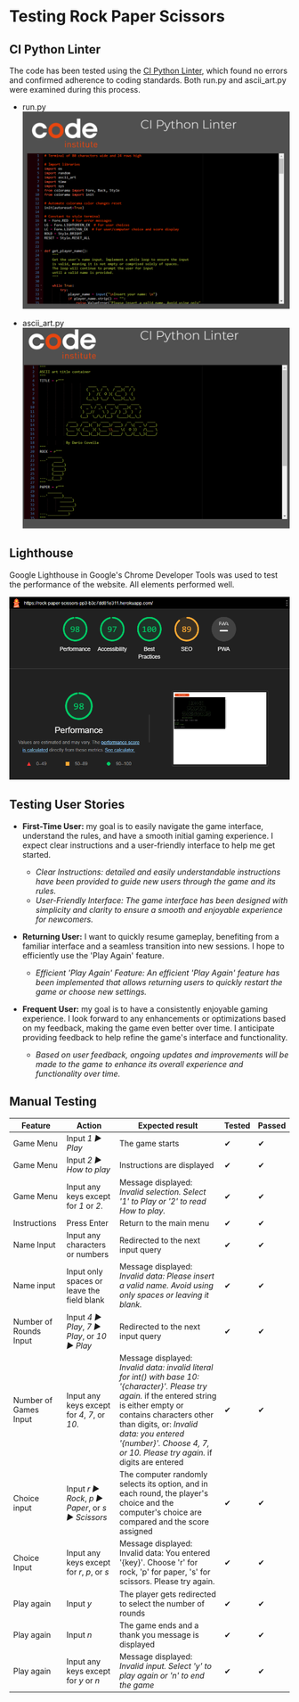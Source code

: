 # Testing Rock Paper Scissors

## CI Python Linter

The code has been tested using the [CI Python Linter](https://pep8ci.herokuapp.com/), which found no errors and confirmed adherence to coding standards. Both run.py and ascii_art.py were examined during this process.

- run.py
  ![CI Linter for run.py](documentation/images/linter-1.png)

- ascii_art.py
  ![CI Linter for ascii_art.py](documentation/images/linter-2.png)

## Lighthouse

Google Lighthouse in Google's Chrome Developer Tools was used to test the performance of the website. All elements performed well.

![Lighthouse](documentation/images/lightouse.png)

## Testing User Stories

- **First-Time User:** my goal is to easily navigate the game interface, understand the rules, and have a smooth initial gaming experience. I expect clear instructions and a user-friendly interface to help me get started.

  - _Clear Instructions: detailed and easily understandable instructions have been provided to guide new users through the game and its rules._
  - _User-Friendly Interface: The game interface has been designed with simplicity and clarity to ensure a smooth and enjoyable experience for newcomers._

- **Returning User:** I want to quickly resume gameplay, benefiting from a familiar interface and a seamless transition into new sessions. I hope to efficiently use the 'Play Again' feature.

  - _Efficient 'Play Again' Feature: An efficient 'Play Again' feature has been implemented that allows returning users to quickly restart the game or choose new settings._

- **Frequent User:** my goal is to have a consistently enjoyable gaming experience. I look forward to any enhancements or optimizations based on my feedback, making the game even better over time. I anticipate providing feedback to help refine the game's interface and functionality.
  - _Based on user feedback, ongoing updates and improvements will be made to the game to enhance its overall experience and functionality over time._

## Manual Testing

| Feature                | Action                                           | Expected result                                                                                                                                                                                                                                                                                     | Tested | Passed |
| ---------------------- | ------------------------------------------------ | --------------------------------------------------------------------------------------------------------------------------------------------------------------------------------------------------------------------------------------------------------------------------------------------------- | ------ | ------ |
| Game Menu              | Input _1 ► Play_                                 | The game starts                                                                                                                                                                                                                                                                                     | ✔      | ✔      |
| Game Menu              | Input _2 ► How to play_                          | Instructions are displayed                                                                                                                                                                                                                                                                          | ✔      | ✔      |
| Game Menu              | Input any keys except for _1_ or _2_.            | Message displayed: _Invalid selection. Select '1' to Play or '2' to read How to play._                                                                                                                                                                                                              | ✔      | ✔      |
| Instructions           | Press Enter                                      | Return to the main menu                                                                                                                                                                                                                                                                             | ✔      | ✔      |
| Name Input             | Input any characters or numbers                  | Redirected to the next input query                                                                                                                                                                                                                                                                  | ✔      | ✔      |
| Name input             | Input only spaces or leave the field blank       | Message displayed: _Invalid data: Please insert a valid name. Avoid using only spaces or leaving it blank._                                                                                                                                                                                         | ✔      | ✔      |
| Number of Rounds Input | Input _4 ► Play_, _7 ► Play_, or _10 ► Play_     | Redirected to the next input query                                                                                                                                                                                                                                                                  | ✔      | ✔      |
| Number of Games Input  | Input any keys except for _4_, _7_, or _10_.     | Message displayed: _Invalid data: invalid literal for int() with base 10: '{character}'. Please try again._ if the entered string is either empty or contains characters other than digits, or: _Invalid data: you entered '{number}'. Choose 4, 7, or 10. Please try again._ if digits are entered | ✔      | ✔      |
| Choice input           | Input _r ► Rock_, _p ► Paper_, or _s ► Scissors_ | The computer randomly selects its option, and in each round, the player's choice and the computer's choice are compared and the score assigned                                                                                                                                                      | ✔      | ✔      |
| Choice Input           | Input any keys except for _r_, _p_, or _s_       | Message displayed: Invalid data: You entered '{key}'. Choose 'r' for rock, 'p' for paper, 's' for scissors. Please try again.                                                                                                                                                                       | ✔      | ✔      |
| Play again             | Input _y_                                        | The player gets redirected to select the number of rounds                                                                                                                                                                                                                                           | ✔      | ✔      |
| Play again             | Input _n_                                        | The game ends and a thank you message is displayed                                                                                                                                                                                                                                                  | ✔      | ✔      |
| Play again             | Input any keys except for _y_ or _n_             | Message displayed: _Invalid input. Select 'y' to play again or 'n' to end the game_                                                                                                                                                                                                                 | ✔      | ✔      |
